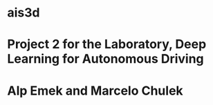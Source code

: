 # ais3d
# Project 2 for the Laboratory, Deep Learning for Autonomous Driving
# Alp Emek and Marcelo Chulek
